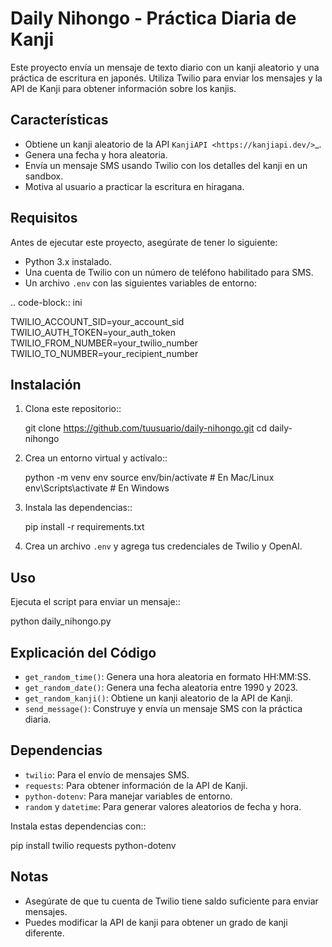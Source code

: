 Daily Nihongo - Práctica Diaria de Kanji
===========================================

Este proyecto envía un mensaje de texto diario con un kanji aleatorio y una práctica de escritura en japonés. Utiliza Twilio para enviar los mensajes y la API de Kanji para obtener información sobre los kanjis.

Características
--------------
- Obtiene un kanji aleatorio de la API `KanjiAPI <https://kanjiapi.dev/>`_.
- Genera una fecha y hora aleatoria.
- Envía un mensaje SMS usando Twilio con los detalles del kanji en un sandbox.
- Motiva al usuario a practicar la escritura en hiragana.

Requisitos
----------
Antes de ejecutar este proyecto, asegúrate de tener lo siguiente:

- Python 3.x instalado.
- Una cuenta de Twilio con un número de teléfono habilitado para SMS.
- Un archivo ``.env`` con las siguientes variables de entorno:

.. code-block:: ini

   TWILIO_ACCOUNT_SID=your_account_sid
   TWILIO_AUTH_TOKEN=your_auth_token
   TWILIO_FROM_NUMBER=your_twilio_number
   TWILIO_TO_NUMBER=your_recipient_number

Instalación
------------
1. Clona este repositorio::

   git clone https://github.com/tuusuario/daily-nihongo.git
   cd daily-nihongo

2. Crea un entorno virtual y actívalo::

   python -m venv env
   source env/bin/activate  # En Mac/Linux
   env\Scripts\activate     # En Windows

3. Instala las dependencias::

   pip install -r requirements.txt

4. Crea un archivo ``.env`` y agrega tus credenciales de Twilio y OpenAI.

Uso
---
Ejecuta el script para enviar un mensaje::

   python daily_nihongo.py

Explicación del Código
------------------------

- ``get_random_time()``: Genera una hora aleatoria en formato HH:MM:SS.
- ``get_random_date()``: Genera una fecha aleatoria entre 1990 y 2023.
- ``get_random_kanji()``: Obtiene un kanji aleatorio de la API de Kanji.
- ``send_message()``: Construye y envía un mensaje SMS con la práctica diaria.

Dependencias
------------

- ``twilio``: Para el envío de mensajes SMS.
- ``requests``: Para obtener información de la API de Kanji.
- ``python-dotenv``: Para manejar variables de entorno.
- ``random`` y ``datetime``: Para generar valores aleatorios de fecha y hora.

Instala estas dependencias con::

   pip install twilio requests python-dotenv

Notas
-----
- Asegúrate de que tu cuenta de Twilio tiene saldo suficiente para enviar mensajes.
- Puedes modificar la API de kanji para obtener un grado de kanji diferente.

